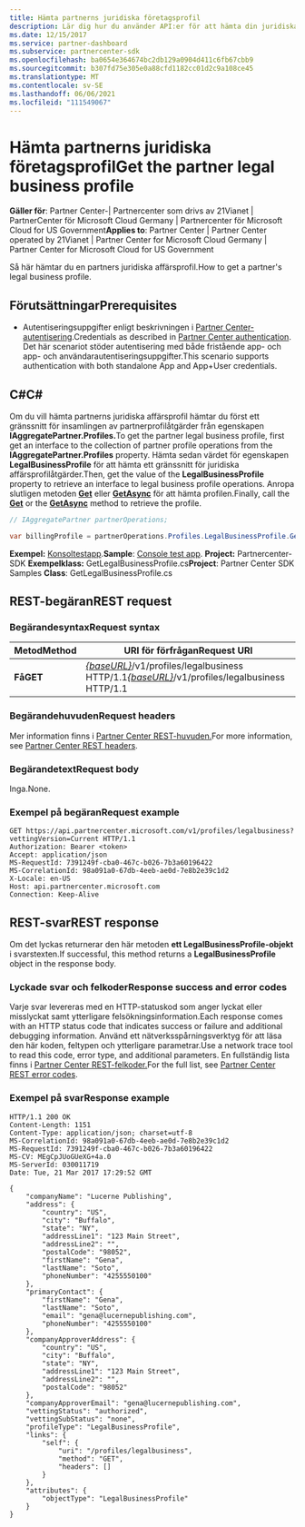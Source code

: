 ```yaml
---
title: Hämta partnerns juridiska företagsprofil
description: Lär dig hur du använder API:er för att hämta din juridiska företagsprofil.
ms.date: 12/15/2017
ms.service: partner-dashboard
ms.subservice: partnercenter-sdk
ms.openlocfilehash: ba0654e364674bc2db129a0904d411c6fb67cbb9
ms.sourcegitcommit: b307fd75e305e0a88cfd1182cc01d2c9a108ce45
ms.translationtype: MT
ms.contentlocale: sv-SE
ms.lasthandoff: 06/06/2021
ms.locfileid: "111549067"
---
```

# <a name="get-the-partner-legal-business-profile"></a><span data-ttu-id="cfbd6-103">Hämta partnerns juridiska företagsprofil</span><span class="sxs-lookup"><span data-stu-id="cfbd6-103">Get the partner legal business profile</span></span>

<span data-ttu-id="cfbd6-104">**Gäller för**: Partner Center-| Partnercenter som drivs av 21Vianet | PartnerCenter för Microsoft Cloud Germany | Partnercenter för Microsoft Cloud for US Government</span><span class="sxs-lookup"><span data-stu-id="cfbd6-104">**Applies to**: Partner Center | Partner Center operated by 21Vianet | Partner Center for Microsoft Cloud Germany | Partner Center for Microsoft Cloud for US Government</span></span>

<span data-ttu-id="cfbd6-105">Så här hämtar du en partners juridiska affärsprofil.</span><span class="sxs-lookup"><span data-stu-id="cfbd6-105">How to get a partner's legal business profile.</span></span>

## <a name="prerequisites"></a><span data-ttu-id="cfbd6-106">Förutsättningar</span><span class="sxs-lookup"><span data-stu-id="cfbd6-106">Prerequisites</span></span>

- <span data-ttu-id="cfbd6-107">Autentiseringsuppgifter enligt beskrivningen i [Partner Center-autentisering](partner-center-authentication.md).</span><span class="sxs-lookup"><span data-stu-id="cfbd6-107">Credentials as described in [Partner Center authentication](partner-center-authentication.md).</span></span> <span data-ttu-id="cfbd6-108">Det här scenariot stöder autentisering med både fristående app- och app- och användarautentiseringsuppgifter.</span><span class="sxs-lookup"><span data-stu-id="cfbd6-108">This scenario supports authentication with both standalone App and App+User credentials.</span></span>

## <a name="c"></a><span data-ttu-id="cfbd6-109">C\#</span><span class="sxs-lookup"><span data-stu-id="cfbd6-109">C\#</span></span>

<span data-ttu-id="cfbd6-110">Om du vill hämta partnerns juridiska affärsprofil hämtar du först ett gränssnitt för insamlingen av partnerprofilåtgärder från egenskapen **IAggregatePartner.Profiles.**</span><span class="sxs-lookup"><span data-stu-id="cfbd6-110">To get the partner legal business profile, first get an interface to the collection of partner profile operations from the **IAggregatePartner.Profiles** property.</span></span> <span data-ttu-id="cfbd6-111">Hämta sedan värdet för egenskapen **LegalBusinessProfile** för att hämta ett gränssnitt för juridiska affärsprofilåtgärder.</span><span class="sxs-lookup"><span data-stu-id="cfbd6-111">Then, get the value of the **LegalBusinessProfile** property to retrieve an interface to legal business profile operations.</span></span> <span data-ttu-id="cfbd6-112">Anropa slutligen metoden [**Get**](/dotnet/api/microsoft.store.partnercenter.profiles.ilegalbusinessprofile.get) eller [**GetAsync**](/dotnet/api/microsoft.store.partnercenter.profiles.ilegalbusinessprofile.getasync) för att hämta profilen.</span><span class="sxs-lookup"><span data-stu-id="cfbd6-112">Finally, call the [**Get**](/dotnet/api/microsoft.store.partnercenter.profiles.ilegalbusinessprofile.get) or the [**GetAsync**](/dotnet/api/microsoft.store.partnercenter.profiles.ilegalbusinessprofile.getasync) method to retrieve the profile.</span></span>

``` csharp
// IAggregatePartner partnerOperations;

var billingProfile = partnerOperations.Profiles.LegalBusinessProfile.Get();
```

<span data-ttu-id="cfbd6-113">**Exempel:** [Konsoltestapp](console-test-app.md).</span><span class="sxs-lookup"><span data-stu-id="cfbd6-113">**Sample**: [Console test app](console-test-app.md).</span></span> <span data-ttu-id="cfbd6-114">**Project:** Partnercenter-SDK **Exempelklass:** GetLegalBusinessProfile.cs</span><span class="sxs-lookup"><span data-stu-id="cfbd6-114">**Project**: Partner Center SDK Samples **Class**: GetLegalBusinessProfile.cs</span></span>

## <a name="rest-request"></a><span data-ttu-id="cfbd6-115">REST-begäran</span><span class="sxs-lookup"><span data-stu-id="cfbd6-115">REST request</span></span>

### <a name="request-syntax"></a><span data-ttu-id="cfbd6-116">Begärandesyntax</span><span class="sxs-lookup"><span data-stu-id="cfbd6-116">Request syntax</span></span>

| <span data-ttu-id="cfbd6-117">Metod</span><span class="sxs-lookup"><span data-stu-id="cfbd6-117">Method</span></span>  | <span data-ttu-id="cfbd6-118">URI för förfrågan</span><span class="sxs-lookup"><span data-stu-id="cfbd6-118">Request URI</span></span>                                                                    |
|---------|--------------------------------------------------------------------------------|
| <span data-ttu-id="cfbd6-119">**Få**</span><span class="sxs-lookup"><span data-stu-id="cfbd6-119">**GET**</span></span> | <span data-ttu-id="cfbd6-120">[*{baseURL}*](partner-center-rest-urls.md)/v1/profiles/legalbusiness HTTP/1.1</span><span class="sxs-lookup"><span data-stu-id="cfbd6-120">[*{baseURL}*](partner-center-rest-urls.md)/v1/profiles/legalbusiness HTTP/1.1</span></span> |

### <a name="request-headers"></a><span data-ttu-id="cfbd6-121">Begärandehuvuden</span><span class="sxs-lookup"><span data-stu-id="cfbd6-121">Request headers</span></span>

<span data-ttu-id="cfbd6-122">Mer information finns i [Partner Center REST-huvuden.](headers.md)</span><span class="sxs-lookup"><span data-stu-id="cfbd6-122">For more information, see [Partner Center REST headers](headers.md).</span></span>

### <a name="request-body"></a><span data-ttu-id="cfbd6-123">Begärandetext</span><span class="sxs-lookup"><span data-stu-id="cfbd6-123">Request body</span></span>

<span data-ttu-id="cfbd6-124">Inga.</span><span class="sxs-lookup"><span data-stu-id="cfbd6-124">None.</span></span>

### <a name="request-example"></a><span data-ttu-id="cfbd6-125">Exempel på begäran</span><span class="sxs-lookup"><span data-stu-id="cfbd6-125">Request example</span></span>

```http
GET https://api.partnercenter.microsoft.com/v1/profiles/legalbusiness?vettingVersion=Current HTTP/1.1
Authorization: Bearer <token>
Accept: application/json
MS-RequestId: 7391249f-cba0-467c-b026-7b3a60196422
MS-CorrelationId: 98a091a0-67db-4eeb-ae0d-7e8b2e39c1d2
X-Locale: en-US
Host: api.partnercenter.microsoft.com
Connection: Keep-Alive
```

## <a name="rest-response"></a><span data-ttu-id="cfbd6-126">REST-svar</span><span class="sxs-lookup"><span data-stu-id="cfbd6-126">REST response</span></span>

<span data-ttu-id="cfbd6-127">Om det lyckas returnerar den här metoden **ett LegalBusinessProfile-objekt** i svarstexten.</span><span class="sxs-lookup"><span data-stu-id="cfbd6-127">If successful, this method returns a **LegalBusinessProfile** object in the response body.</span></span>

### <a name="response-success-and-error-codes"></a><span data-ttu-id="cfbd6-128">Lyckade svar och felkoder</span><span class="sxs-lookup"><span data-stu-id="cfbd6-128">Response success and error codes</span></span>

<span data-ttu-id="cfbd6-129">Varje svar levereras med en HTTP-statuskod som anger lyckat eller misslyckat samt ytterligare felsökningsinformation.</span><span class="sxs-lookup"><span data-stu-id="cfbd6-129">Each response comes with an HTTP status code that indicates success or failure and additional debugging information.</span></span> <span data-ttu-id="cfbd6-130">Använd ett nätverksspårningsverktyg för att läsa den här koden, feltypen och ytterligare parametrar.</span><span class="sxs-lookup"><span data-stu-id="cfbd6-130">Use a network trace tool to read this code, error type, and additional parameters.</span></span> <span data-ttu-id="cfbd6-131">En fullständig lista finns i [Partner Center REST-felkoder.](error-codes.md)</span><span class="sxs-lookup"><span data-stu-id="cfbd6-131">For the full list, see [Partner Center REST error codes](error-codes.md).</span></span>

### <a name="response-example"></a><span data-ttu-id="cfbd6-132">Exempel på svar</span><span class="sxs-lookup"><span data-stu-id="cfbd6-132">Response example</span></span>

```http
HTTP/1.1 200 OK
Content-Length: 1151
Content-Type: application/json; charset=utf-8
MS-CorrelationId: 98a091a0-67db-4eeb-ae0d-7e8b2e39c1d2
MS-RequestId: 7391249f-cba0-467c-b026-7b3a60196422
MS-CV: MEgCpJUoGUeXG+4a.0
MS-ServerId: 030011719
Date: Tue, 21 Mar 2017 17:29:52 GMT

{
    "companyName": "Lucerne Publishing",
    "address": {
        "country": "US",
        "city": "Buffalo",
        "state": "NY",
        "addressLine1": "123 Main Street",
        "addressLine2": "",
        "postalCode": "98052",
        "firstName": "Gena",
        "lastName": "Soto",
        "phoneNumber": "4255550100"
    },
    "primaryContact": {
        "firstName": "Gena",
        "lastName": "Soto",
        "email": "gena@lucernepublishing.com",
        "phoneNumber": "4255550100"
    },
    "companyApproverAddress": {
        "country": "US",
        "city": "Buffalo",
        "state": "NY",
        "addressLine1": "123 Main Street",
        "addressLine2": "",
        "postalCode": "98052"
    },
    "companyApproverEmail": "gena@lucernepublishing.com",
    "vettingStatus": "authorized",
    "vettingSubStatus": "none",
    "profileType": "LegalBusinessProfile",
    "links": {
        "self": {
            "uri": "/profiles/legalbusiness",
            "method": "GET",
            "headers": []
        }
    },
    "attributes": {
        "objectType": "LegalBusinessProfile"
    }
}
```
